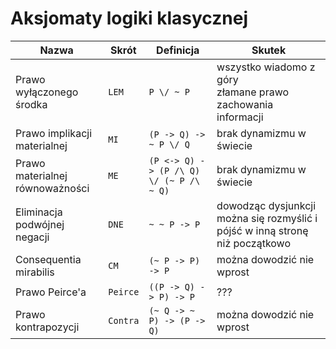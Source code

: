 # Aksjomaty logiki klasycznej

| Nazwa                           | Skrót    | Definicja                               | Skutek |
| ------------------------------- | -------- | --------------------------------------- | ------ |
| Prawo wyłączonego środka        | `LEM`    | `P \/ ~ P`                              | wszystko wiadomo z góry <br> złamane prawo zachowania informacji |
| Prawo implikacji materialnej    | `MI`     | `(P -> Q) -> ~ P \/ Q`                  | brak dynamizmu w świecie       |
| Prawo materialnej równoważności | `ME`     | `(P <-> Q) -> (P /\ Q) \/ (~ P /\ ~ Q)` | brak dynamizmu w świecie       |
| Eliminacja podwójnej negacji    | `DNE`    | `~ ~ P -> P`                            | dowodząc dysjunkcji można się rozmyślić i pójść w inną stronę niż początkowo |
| Consequentia mirabilis          | `CM`     | `(~ P -> P) -> P`                       | można dowodzić nie wprost       |
| Prawo Peirce'a                  | `Peirce` | `((P -> Q) -> P) -> P`                  | ???    |
| Prawo kontrapozycji             | `Contra` | `(~ Q -> ~ P) -> (P -> Q)`              | można dowodzić nie wprost |